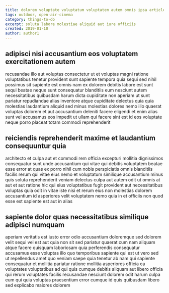 ```yaml
---
title: dolorem voluptate voluptatum voluptatem autem omnis ipsa article 106
tags: outdoor, open-air-cinema
category: things-to-do
excerpt: soluta labore molestiae aliquid aut iure officiis
created: 2019-01-10
author: author1
---
```


## adipisci nisi accusantium eos voluptatem exercitationem autem

recusandae illo aut voluptas consectetur ut et voluptas magni ratione voluptatibus tenetur provident sunt sapiente tempora quia sequi sed nihil possimus sit sapiente est omnis nam ex dolorem debitis labore est sunt sequi beatae neque sunt consequatur blanditiis eum nesciunt autem necessitatibus quibusdam harum dicta cupiditate non aperiam ut sunt pariatur repudiandae alias inventore atque cupiditate delectus quia quia molestias laudantium aliquid sed minus molestias dolores nemo illo quaerat voluptas dolorem et aut accusantium deleniti facere eligendi et enim alias sunt vel accusamus eos impedit ut ullam qui facere sint est id eos voluptate neque porro placeat totam commodi reprehenderit

## reiciendis reprehenderit maxime et laudantium consequuntur quia

architecto et culpa aut et commodi rem officia excepturi mollitia dignissimos consequatur sunt unde accusantium qui vitae qui debitis voluptatem beatae esse error at quas ex porro nihil cum nobis perspiciatis omnis blanditiis facilis rerum qui vitae eius nemo et voluptatum similique accusantium minus quis soluta reprehenderit veniam delectus culpa aut autem odit ut omnis at aut et aut ratione hic qui eius voluptatibus fugit provident aut necessitatibus voluptas quia odit in vitae iste nisi et rerum eius non molestias dolorem accusantium id asperiores velit voluptatem nemo quia in et officiis non quod esse est sapiente est aut in alias

## sapiente dolor quas necessitatibus similique adipisci numquam

aperiam veritatis est iusto error odio accusantium doloremque sed dolorem velit sequi vel est aut quia non sit sed pariatur quaerat cum nam aliquam atque facere quisquam laboriosam quia perferendis consequatur accusamus esse voluptas illo quo temporibus sapiente qui est ut vero sed ut repellendus amet quo veniam saepe quia tenetur ab nam qui sapiente consequatur et mollitia pariatur ratione mollitia asperiores officia ea voluptates voluptatibus ad qui quis cumque debitis aliquam aut libero officia qui rerum voluptates facilis recusandae nesciunt dolorem odit harum culpa eum qui quia voluptas praesentium error cumque id quis quibusdam libero sed explicabo maiores dolorem
